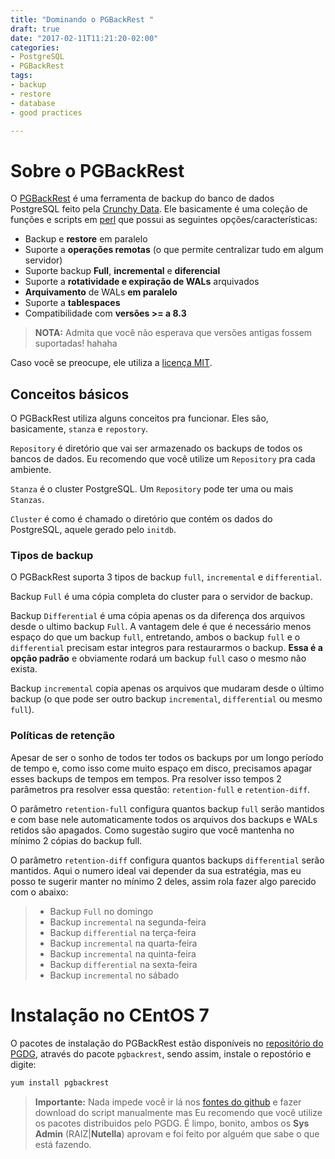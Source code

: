 ```yaml
---
title: "Dominando o PGBackRest "
draft: true
date: "2017-02-11T11:21:20-02:00"
categories: 
- PostgreSQL
- PGBackRest
tags:
- backup
- restore
- database
- good practices

---
```


# Sobre o PGBackRest

O [PGBackRest](http://pgbackrest.org) é uma ferramenta de backup do banco de dados PostgreSQL feito pela [Crunchy Data](http://www.crunchydata.com/). Ele basicamente é uma coleção de funções e scripts em [perl](https://en.wikipedia.org/wiki/Perl) que possui as seguintes opções/características:

 - Backup e **restore** em paralelo
 - Suporte a **operações remotas** (o que permite centralizar tudo em algum servidor)
 - Suporte backup **Full**, **incremental** e **diferencial**
 - Suporte a **rotatividade e expiração de WALs** arquivados
 - **Arquivamento** de WALs **em paralelo**
 - Suporte a **tablespaces**
 - Compatibilidade com **versões >= a 8.3**

 > **NOTA:** Admita que você não esperava que versões antigas fossem suportadas! hahaha

Caso você se preocupe, ele utiliza a [licença MIT](https://github.com/pgbackrest/pgbackrest/blob/master/LICENSE).

## Conceitos básicos

O PGBackRest utiliza alguns conceitos pra funcionar. Eles são, basicamente, `stanza` e `repostory`.

`Repository` é diretório que vai ser armazenado os backups de todos os bancos de dados. Eu recomendo que você utilize um `Repository` pra cada ambiente. 

`Stanza` é o cluster PostgreSQL. Um `Repository` pode ter uma ou mais `Stanzas`.

`Cluster` é como é chamado o diretório que contém os dados do PostgreSQL, aquele gerado pelo `initdb`.

### Tipos de backup

O PGBackRest suporta 3 tipos de backup `full`, `incremental` e `differential`.

Backup `Full` é uma cópia completa do cluster para o servidor de backup.

Backup `Differential` é uma cópia apenas os da diferença dos arquivos desde o ultimo backup `Full`. A vantagem dele é que é necessário menos espaço do que um backup `full`, entretando, ambos o backup `full` e o `differential` precisam estar integros para restaurarmos o backup. **Essa é a opção padrão** e obviamente rodará um backup `full` caso o mesmo não exista.

Backup `incremental` copia apenas os arquivos que mudaram desde o último backup (o que pode ser outro backup `incremental`, `differential` ou mesmo `full`).

### Políticas de retenção

Apesar de ser o sonho de todos ter todos os backups por um longo período de tempo e, como isso come muito espaço em disco, precisamos apagar esses backups de tempos em tempos. Pra resolver isso tempos 2 parâmetros pra resolver essa questão: `retention-full` e `retention-diff`. 

O parâmetro `retention-full` configura quantos backup `full` serão mantidos e com base nele automaticamente todos os arquivos dos backups e WALs retidos são apagados. Como sugestão sugiro que você mantenha no mínimo 2 cópias do backup full.

O parâmetro `retention-diff` configura quantos backups `differential` serão mantidos. Aqui o numero ideal vai depender da sua estratégia, mas eu posso te sugerir manter no mínimo 2 deles, assim rola fazer algo parecido com o abaixo:


> * Backup `Full` no domingo
> * Backup `incremental` na segunda-feira
> * Backup `differential` na terça-feira
> * Backup `incremental` na quarta-feira
> * Backup `incremental` na quinta-feira
> * Backup `differential` na sexta-feira
> * Backup `incremental` no sábado


# Instalação no CEntOS 7

O pacotes de instalação do PGBackRest estão disponíveis no [repositório do PGDG](yum.postgresql.org), através do pacote `pgbackrest`, sendo assim, instale o repostório e digite:

```bash
yum install pgbackrest
```

> **Importante:** Nada impede você ir lá nos [fontes do github](https://github.com/pgbackrest/pgbackrest) e fazer download do script manualmente mas Eu recomendo que você utilize os pacotes distribuidos pelo PGDG. É limpo, bonito, ambos os **Sys Admin** (RAIZ|**Nutella**) aprovam e foi feito por alguém que sabe o que está fazendo. 
